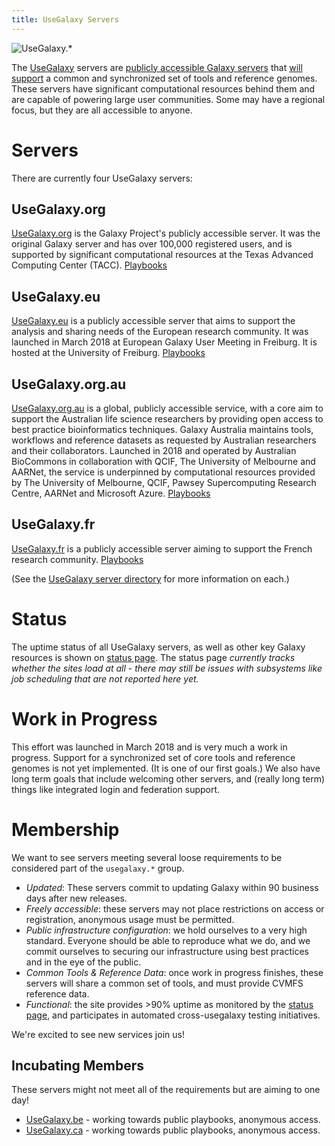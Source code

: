 ```yaml
---
title: UseGalaxy Servers
---
```


<img class="float-right img-responsive" style="max-width: 300px;" src="/images/galaxy-logos/usegalaxy-dot-star-white.svg" alt="UseGalaxy.*" />

The [UseGalaxy](/use/) servers are [publicly accessible Galaxy servers](/use/) that [will support](#work-in-progress)
 a common and synchronized set of tools and reference genomes.
These servers have significant computational resources behind them and are capable of powering large user communities. Some may have a regional focus, but they are all accessible to anyone.

# Servers

There are currently four UseGalaxy servers:

## UseGalaxy.org

[UseGalaxy.org](https://usegalaxy.org) is the Galaxy Project's publicly accessible server.  It was the original Galaxy server and has over 100,000 registered users, and is supported by significant computational resources at the Texas Advanced Computing Center (TACC). [Playbooks](https://github.com/galaxyproject/usegalaxy-playbook/)

## UseGalaxy.eu

[UseGalaxy.eu](https://usegalaxy.eu/) is a publicly accessible server that aims to support the analysis and sharing needs of the European research community.  It was launched in March 2018 at European Galaxy User Meeting in Freiburg.  It is hosted at the University of Freiburg. [Playbooks](https://github.com/usegalaxy-eu/infrastructure-playbook)

## UseGalaxy.org.au

[UseGalaxy.org.au](https://usegalaxy.org.au) is a global, publicly accessible service, with a core aim to support the Australian life science researchers by providing open access to best practice bioinformatics techniques. Galaxy Australia maintains tools, workflows and reference datasets as requested by Australian researchers and their collaborators. Launched in 2018 and operated by Australian BioCommons in collaboration with QCIF, The University of Melbourne and AARNet, the service is underpinned by computational resources provided by The University of Melbourne, QCIF, Pawsey Supercomputing Research Centre, AARNet and Microsoft Azure. [Playbooks](https://github.com/usegalaxy-au/infrastructure)

## UseGalaxy.fr

[UseGalaxy.fr](https://usegalaxy.fr) is a publicly accessible server aiming to support the French research community. [Playbooks](https://gitlab.com/ifb-elixirfr/usegalaxy-fr/infrastructure)

(See the [UseGalaxy server directory](/use/) for more information on each.)

# Status

The uptime status of all UseGalaxy servers, as well as other key Galaxy resources is shown on [status page](https://stats.uptimerobot.com/shbYTgpExK). The status page *currently tracks whether the sites load at all - there may still be issues with subsystems like job scheduling that are not reported here yet.*

# Work in Progress

This effort was launched in March 2018 and is very much a work in progress.  Support for a synchronized set of core tools and reference genomes is not yet implemented.  (It is one of our first goals.)  We also have long term goals that include welcoming other servers, and (really long term) things like integrated login and federation support.

# Membership

We want to see servers meeting several loose requirements to be considered part of the `usegalaxy.*` group.

- *Updated*: These servers commit to updating Galaxy within 90 business days after new releases.
- *Freely accessible*: these servers may not place restrictions on access or registration, anonymous usage must be permitted.
- *Public infrastructure configuration*: we hold ourselves to a very high standard. Everyone should be able to reproduce what we do, and we commit ourselves to securing our infrastructure using best practices and in the eye of the public.
- *Common Tools & Reference Data*: once work in progress finishes, these servers will share a common set of tools, and must provide CVMFS reference data.
- *Functional*: the site provides >90% uptime as monitored by the [status page](https://stats.uptimerobot.com/shbYTgpExK), and participates in automated cross-usegalaxy testing initiatives.

We're excited to see new services join us!

## Incubating Members

These servers might not meet all of the requirements but are aiming to one day!

- [UseGalaxy.be](https://usegalaxy.be) - working towards public playbooks, anonymous access.
- [UseGalaxy.ca](https://usegalaxy.ca) - working towards public playbooks, anonymous access.
